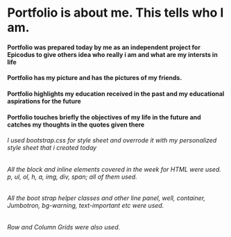 # **Portfolio** is about me. This tells who I am.
#### Portfolio was prepared today by me as an independent project for Epicodus to give others idea who really i am and what are my intersts in life
#### Portfolio has my picture and has the pictures of my friends. 
#### Portfolio highlights my education received in the past and my educational aspirations for the future
#### Portfolio touches briefly the objectives of my life in the future and catches my thoughts in the quotes given there
###### I used bootstrap.css for style sheet and overrode it with my personalized style sheet that i created today
###### All the block and inline elements covered in the week for HTML were used. p, ul, ol, h, a, img, div, span; all of them used.
###### All the boot strap helper classes and other line panel, well, container, Jumbotron, bg-warning, text-important etc were used.
###### Row and Column Grids were also used.